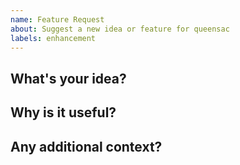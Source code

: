```yaml
---
name: Feature Request
about: Suggest a new idea or feature for queensac
labels: enhancement
---
```


## What's your idea?
<!-- 새로 추가되면 좋은 기능을 간단히 설명해주세요 -->

## Why is it useful?
<!-- 이 기능이 어떤 문제를 해결하는지, 또는 어떤 가치를 주는지 설명해주세요 -->

## Any additional context?
<!-- 참고할만한 링크나 추가 설명이 있다면 남겨주세요 -->
